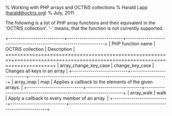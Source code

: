 % Working with PHP arrays and OCTRiS collections
% Harald Lapp (<harald@octris.org>)
% July, 2011

The following is a list of PHP array functions and their equivalent in the 'OCTRiS collection'. '-' means, that the 
function is not currently supported.

+---------------------------+---------------------------+-------------------------------------------------------------------+
| PHP function name         | OCTRiS collection         | Description                                                       |
+===========================+===========================+===================================================================+
| array_change_key_case     | change_key_case           | Changes all keys in an array                                      |
+---------------------------+---------------------------+-------------------------------------------------------------------+
| array_map                 | map                       | Applies a callback to the elements of the given arrays.           |
+---------------------------+---------------------------+-------------------------------------------------------------------+
| array_walk                | walk                      | Apply a callback to every member of an array.                     |
+---------------------------+---------------------------+-------------------------------------------------------------------+
